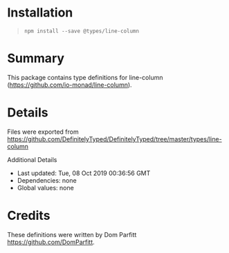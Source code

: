 # Installation
> `npm install --save @types/line-column`

# Summary
This package contains type definitions for line-column (https://github.com/io-monad/line-column).

# Details
Files were exported from https://github.com/DefinitelyTyped/DefinitelyTyped/tree/master/types/line-column

Additional Details
 * Last updated: Tue, 08 Oct 2019 00:36:56 GMT
 * Dependencies: none
 * Global values: none

# Credits
These definitions were written by Dom Parfitt <https://github.com/DomParfitt>.
